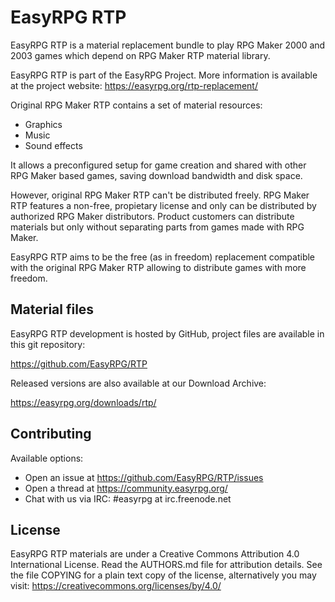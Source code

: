 # EasyRPG RTP

EasyRPG RTP is a material replacement bundle to play RPG Maker 2000 and
2003 games which depend on RPG Maker RTP material library.

EasyRPG RTP is part of the EasyRPG Project. More information is
available at the project website: https://easyrpg.org/rtp-replacement/

Original RPG Maker RTP contains a set of material resources:
* Graphics
* Music
* Sound effects

It allows a preconfigured setup for game creation and shared with other
RPG Maker based games, saving download bandwidth and disk space.

However, original RPG Maker RTP can't be distributed freely. RPG Maker
RTP features a non-free, propietary license and only can be
distributed by authorized RPG Maker distributors. Product customers can
distribute materials but only without separating parts from games made
with RPG Maker.

EasyRPG RTP aims to be the free (as in freedom) replacement compatible
with the original RPG Maker RTP allowing to distribute games with more
freedom.


## Material files

EasyRPG RTP development is hosted by GitHub, project files are available
in this git repository:

https://github.com/EasyRPG/RTP

Released versions are also available at our Download Archive:

https://easyrpg.org/downloads/rtp/


## Contributing

Available options:

* Open an issue at https://github.com/EasyRPG/RTP/issues
* Open a thread at https://community.easyrpg.org/
* Chat with us via IRC: #easyrpg at irc.freenode.net


## License

EasyRPG RTP materials are under a Creative Commons Attribution 4.0
International License. Read the AUTHORS.md file for attribution details.
See the file COPYING for a plain text copy of the license, alternatively
you may visit: https://creativecommons.org/licenses/by/4.0/
